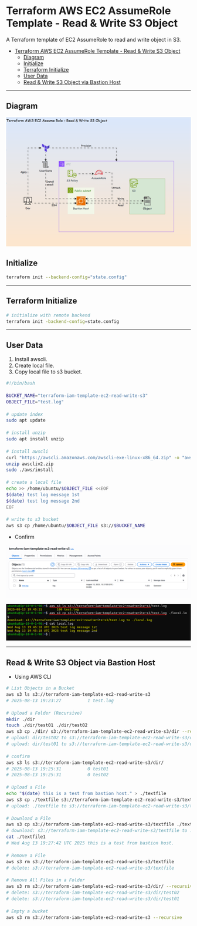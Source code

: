 # Terraform AWS EC2 AssumeRole Template - Read & Write S3 Object

A Terraform template of EC2 AssumeRole to read and write object in S3.

- [Terraform AWS EC2 AssumeRole Template - Read \& Write S3 Object](#terraform-aws-ec2-assumerole-template---read--write-s3-object)
  - [Diagram](#diagram)
  - [Initialize](#initialize)
  - [Terraform Initialize](#terraform-initialize)
  - [User Data](#user-data)
  - [Read \& Write S3 Object via Bastion Host](#read--write-s3-object-via-bastion-host)

---

## Diagram

![pic](./pic/diagram.gif)

## Initialize

```sh
terraform init --backend-config="state.config"
```

---

## Terraform Initialize

```sh
# initialize with remote backend
terraform init -backend-config=state.config
```

---

## User Data

1. Install awscli.
2. Create local file.
3. Copy local file to s3 bucket.

```sh
#!/bin/bash

BUCKET_NAME="terraform-iam-template-ec2-read-write-s3"
OBJECT_FILE="test.log"

# update index
sudo apt update

# install unzip
sudo apt install unzip

# install awscli
curl "https://awscli.amazonaws.com/awscli-exe-linux-x86_64.zip" -o "awscliv2.zip"
unzip awscliv2.zip
sudo ./aws/install

# create a local file
echo >> /home/ubuntu/$OBJECT_FILE <<EOF
$(date) test log message 1st
$(date) test log message 2nd
EOF

# write to s3 bucket
aws s3 cp /home/ubuntu/$OBJECT_FILE s3://$BUCKET_NAME
```

- Confirm

![pic](./pic/s3.png)

![pic](./pic/s3_object.png)

---

## Read & Write S3 Object via Bastion Host

- Using AWS CLI

```sh
# List Objects in a Bucket
aws s3 ls s3://terraform-iam-template-ec2-read-write-s3
# 2025-08-13 19:23:27          1 test.log

# Upload a Folder (Recursive)
mkdir ./dir
touch ./dir/test01 ./dir/test02
aws s3 cp ./dir/ s3://terraform-iam-template-ec2-read-write-s3/dir --recursive
# upload: dir/test02 to s3://terraform-iam-template-ec2-read-write-s3/dir/test02
# upload: dir/test01 to s3://terraform-iam-template-ec2-read-write-s3/dir/test01

# confirm
aws s3 ls s3://terraform-iam-template-ec2-read-write-s3/dir/
# 2025-08-13 19:25:31          0 test01
# 2025-08-13 19:25:31          0 test02

# Upload a File
echo "$(date) this is a test from bastion host." > ./textfile
aws s3 cp ./textfile s3://terraform-iam-template-ec2-read-write-s3/textfile
# upload: ./textfile to s3://terraform-iam-template-ec2-read-write-s3/textfile

# Download a File
aws s3 cp s3://terraform-iam-template-ec2-read-write-s3/textfile ./textfile1
# download: s3://terraform-iam-template-ec2-read-write-s3/textfile to ./textfile1
cat ./textfile1
# Wed Aug 13 19:27:42 UTC 2025 this is a test from bastion host.

# Remove a File
aws s3 rm s3://terraform-iam-template-ec2-read-write-s3/textfile
# delete: s3://terraform-iam-template-ec2-read-write-s3/textfile

# Remove All Files in a Folder
aws s3 rm s3://terraform-iam-template-ec2-read-write-s3/dir/ --recursive
# delete: s3://terraform-iam-template-ec2-read-write-s3/dir/test02
# delete: s3://terraform-iam-template-ec2-read-write-s3/dir/test01

# Empty a bucket
aws s3 rm s3://terraform-iam-template-ec2-read-write-s3 --recursive
```
